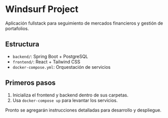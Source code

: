 # Windsurf Project

Aplicación fullstack para seguimiento de mercados financieros y gestión de portafolios.

## Estructura

- `backend/`: Spring Boot + PostgreSQL
- `frontend/`: React + Tailwind CSS
- `docker-compose.yml`: Orquestación de servicios

## Primeros pasos

1. Inicializa el frontend y backend dentro de sus carpetas.
2. Usa `docker-compose up` para levantar los servicios.

Pronto se agregarán instrucciones detalladas para desarrollo y despliegue.
